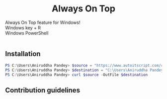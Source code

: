 # <div align="center">Always On Top</div>
Always On Top feature for Windows!<br/>
Windows key + R<br/>
Windows PowerShell<br/>
<br/>

## Installation

```powershell
PS C:\Users\Aniruddha Pandey> $source = "https://www.autoitscript.com/cgi-bin/getfile.pl?autoit3/autoit-v3-setup.exe"
PS C:\Users\Aniruddha Pandey> $destination = "C:\Users\Aniruddha Pandey\Downloads\autoit-v3-setup.exe"
PS C:\Users\Aniruddha Pandey> curl $source -OutFile $destination
```

## Contribution guidelines
